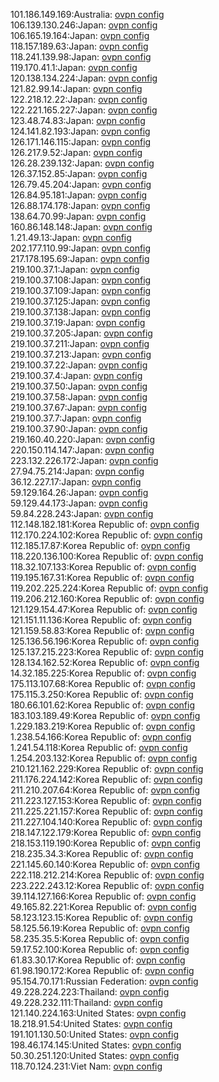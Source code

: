101.186.149.169:Australia: [ovpn config](vpn/101_186_149_169.ovpn)  
106.139.130.246:Japan: [ovpn config](vpn/106_139_130_246.ovpn)  
106.165.19.164:Japan: [ovpn config](vpn/106_165_19_164.ovpn)  
118.157.189.63:Japan: [ovpn config](vpn/118_157_189_63.ovpn)  
118.241.139.98:Japan: [ovpn config](vpn/118_241_139_98.ovpn)  
119.170.41.1:Japan: [ovpn config](vpn/119_170_41_1.ovpn)  
120.138.134.224:Japan: [ovpn config](vpn/120_138_134_224.ovpn)  
121.82.99.14:Japan: [ovpn config](vpn/121_82_99_14.ovpn)  
122.218.12.22:Japan: [ovpn config](vpn/122_218_12_22.ovpn)  
122.221.165.227:Japan: [ovpn config](vpn/122_221_165_227.ovpn)  
123.48.74.83:Japan: [ovpn config](vpn/123_48_74_83.ovpn)  
124.141.82.193:Japan: [ovpn config](vpn/124_141_82_193.ovpn)  
126.171.146.115:Japan: [ovpn config](vpn/126_171_146_115.ovpn)  
126.217.9.52:Japan: [ovpn config](vpn/126_217_9_52.ovpn)  
126.28.239.132:Japan: [ovpn config](vpn/126_28_239_132.ovpn)  
126.37.152.85:Japan: [ovpn config](vpn/126_37_152_85.ovpn)  
126.79.45.204:Japan: [ovpn config](vpn/126_79_45_204.ovpn)  
126.84.95.181:Japan: [ovpn config](vpn/126_84_95_181.ovpn)  
126.88.174.178:Japan: [ovpn config](vpn/126_88_174_178.ovpn)  
138.64.70.99:Japan: [ovpn config](vpn/138_64_70_99.ovpn)  
160.86.148.148:Japan: [ovpn config](vpn/160_86_148_148.ovpn)  
1.21.49.13:Japan: [ovpn config](vpn/1_21_49_13.ovpn)  
202.177.110.99:Japan: [ovpn config](vpn/202_177_110_99.ovpn)  
217.178.195.69:Japan: [ovpn config](vpn/217_178_195_69.ovpn)  
219.100.37.1:Japan: [ovpn config](vpn/219_100_37_1.ovpn)  
219.100.37.108:Japan: [ovpn config](vpn/219_100_37_108.ovpn)  
219.100.37.109:Japan: [ovpn config](vpn/219_100_37_109.ovpn)  
219.100.37.125:Japan: [ovpn config](vpn/219_100_37_125.ovpn)  
219.100.37.138:Japan: [ovpn config](vpn/219_100_37_138.ovpn)  
219.100.37.19:Japan: [ovpn config](vpn/219_100_37_19.ovpn)  
219.100.37.205:Japan: [ovpn config](vpn/219_100_37_205.ovpn)  
219.100.37.211:Japan: [ovpn config](vpn/219_100_37_211.ovpn)  
219.100.37.213:Japan: [ovpn config](vpn/219_100_37_213.ovpn)  
219.100.37.22:Japan: [ovpn config](vpn/219_100_37_22.ovpn)  
219.100.37.4:Japan: [ovpn config](vpn/219_100_37_4.ovpn)  
219.100.37.50:Japan: [ovpn config](vpn/219_100_37_50.ovpn)  
219.100.37.58:Japan: [ovpn config](vpn/219_100_37_58.ovpn)  
219.100.37.67:Japan: [ovpn config](vpn/219_100_37_67.ovpn)  
219.100.37.7:Japan: [ovpn config](vpn/219_100_37_7.ovpn)  
219.100.37.90:Japan: [ovpn config](vpn/219_100_37_90.ovpn)  
219.160.40.220:Japan: [ovpn config](vpn/219_160_40_220.ovpn)  
220.150.114.147:Japan: [ovpn config](vpn/220_150_114_147.ovpn)  
223.132.226.172:Japan: [ovpn config](vpn/223_132_226_172.ovpn)  
27.94.75.214:Japan: [ovpn config](vpn/27_94_75_214.ovpn)  
36.12.227.17:Japan: [ovpn config](vpn/36_12_227_17.ovpn)  
59.129.164.26:Japan: [ovpn config](vpn/59_129_164_26.ovpn)  
59.129.44.173:Japan: [ovpn config](vpn/59_129_44_173.ovpn)  
59.84.228.243:Japan: [ovpn config](vpn/59_84_228_243.ovpn)  
112.148.182.181:Korea Republic of: [ovpn config](vpn/112_148_182_181.ovpn)  
112.170.224.102:Korea Republic of: [ovpn config](vpn/112_170_224_102.ovpn)  
112.185.17.87:Korea Republic of: [ovpn config](vpn/112_185_17_87.ovpn)  
118.220.136.100:Korea Republic of: [ovpn config](vpn/118_220_136_100.ovpn)  
118.32.107.133:Korea Republic of: [ovpn config](vpn/118_32_107_133.ovpn)  
119.195.167.31:Korea Republic of: [ovpn config](vpn/119_195_167_31.ovpn)  
119.202.225.224:Korea Republic of: [ovpn config](vpn/119_202_225_224.ovpn)  
119.206.212.160:Korea Republic of: [ovpn config](vpn/119_206_212_160.ovpn)  
121.129.154.47:Korea Republic of: [ovpn config](vpn/121_129_154_47.ovpn)  
121.151.11.136:Korea Republic of: [ovpn config](vpn/121_151_11_136.ovpn)  
121.159.58.83:Korea Republic of: [ovpn config](vpn/121_159_58_83.ovpn)  
125.136.56.196:Korea Republic of: [ovpn config](vpn/125_136_56_196.ovpn)  
125.137.215.223:Korea Republic of: [ovpn config](vpn/125_137_215_223.ovpn)  
128.134.162.52:Korea Republic of: [ovpn config](vpn/128_134_162_52.ovpn)  
14.32.185.225:Korea Republic of: [ovpn config](vpn/14_32_185_225.ovpn)  
175.113.107.68:Korea Republic of: [ovpn config](vpn/175_113_107_68.ovpn)  
175.115.3.250:Korea Republic of: [ovpn config](vpn/175_115_3_250.ovpn)  
180.66.101.62:Korea Republic of: [ovpn config](vpn/180_66_101_62.ovpn)  
183.103.189.49:Korea Republic of: [ovpn config](vpn/183_103_189_49.ovpn)  
1.229.183.219:Korea Republic of: [ovpn config](vpn/1_229_183_219.ovpn)  
1.238.54.166:Korea Republic of: [ovpn config](vpn/1_238_54_166.ovpn)  
1.241.54.118:Korea Republic of: [ovpn config](vpn/1_241_54_118.ovpn)  
1.254.203.132:Korea Republic of: [ovpn config](vpn/1_254_203_132.ovpn)  
210.121.162.229:Korea Republic of: [ovpn config](vpn/210_121_162_229.ovpn)  
211.176.224.142:Korea Republic of: [ovpn config](vpn/211_176_224_142.ovpn)  
211.210.207.64:Korea Republic of: [ovpn config](vpn/211_210_207_64.ovpn)  
211.223.127.153:Korea Republic of: [ovpn config](vpn/211_223_127_153.ovpn)  
211.225.221.157:Korea Republic of: [ovpn config](vpn/211_225_221_157.ovpn)  
211.227.104.140:Korea Republic of: [ovpn config](vpn/211_227_104_140.ovpn)  
218.147.122.179:Korea Republic of: [ovpn config](vpn/218_147_122_179.ovpn)  
218.153.119.190:Korea Republic of: [ovpn config](vpn/218_153_119_190.ovpn)  
218.235.34.3:Korea Republic of: [ovpn config](vpn/218_235_34_3.ovpn)  
221.145.60.140:Korea Republic of: [ovpn config](vpn/221_145_60_140.ovpn)  
222.118.212.214:Korea Republic of: [ovpn config](vpn/222_118_212_214.ovpn)  
223.222.243.12:Korea Republic of: [ovpn config](vpn/223_222_243_12.ovpn)  
39.114.127.166:Korea Republic of: [ovpn config](vpn/39_114_127_166.ovpn)  
49.165.82.221:Korea Republic of: [ovpn config](vpn/49_165_82_221.ovpn)  
58.123.123.15:Korea Republic of: [ovpn config](vpn/58_123_123_15.ovpn)  
58.125.56.19:Korea Republic of: [ovpn config](vpn/58_125_56_19.ovpn)  
58.235.35.5:Korea Republic of: [ovpn config](vpn/58_235_35_5.ovpn)  
59.17.52.100:Korea Republic of: [ovpn config](vpn/59_17_52_100.ovpn)  
61.83.30.17:Korea Republic of: [ovpn config](vpn/61_83_30_17.ovpn)  
61.98.190.172:Korea Republic of: [ovpn config](vpn/61_98_190_172.ovpn)  
95.154.70.171:Russian Federation: [ovpn config](vpn/95_154_70_171.ovpn)  
49.228.224.223:Thailand: [ovpn config](vpn/49_228_224_223.ovpn)  
49.228.232.111:Thailand: [ovpn config](vpn/49_228_232_111.ovpn)  
121.140.224.163:United States: [ovpn config](vpn/121_140_224_163.ovpn)  
18.218.91.54:United States: [ovpn config](vpn/18_218_91_54.ovpn)  
191.101.130.50:United States: [ovpn config](vpn/191_101_130_50.ovpn)  
198.46.174.145:United States: [ovpn config](vpn/198_46_174_145.ovpn)  
50.30.251.120:United States: [ovpn config](vpn/50_30_251_120.ovpn)  
118.70.124.231:Viet Nam: [ovpn config](vpn/118_70_124_231.ovpn)  
